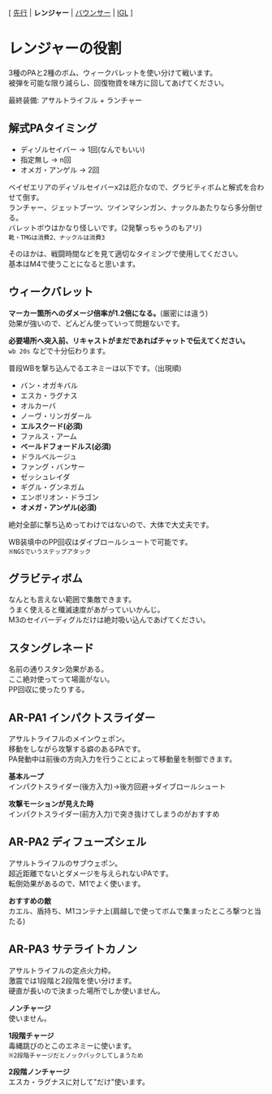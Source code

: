 [ [先行](Hunter.md) | **レンジャー** | [バウンサー](Bouncer.md) | [IGL](IGL.md)  ]
# レンジャーの役割
3種のPAと2種のボム、ウィークバレットを使い分けて戦います。  
被弾を可能な限り減らし、回復物資を味方に回してあげてください。  
  
最終装備: アサルトライフル + ランチャー

## 解式PAタイミング
- ディゾルセイバー → 1回(なんでもいい)  
- 指定無し → n回
- オメガ・アンゲル → 2回  

ベイゼエリアのディゾルセイバーx2は厄介なので、グラビティボムと解式を合わせて倒す。  
ランチャー、ジェットブーツ、ツインマシンガン、ナックルあたりなら多分倒せる。  
バレットボウはかなり怪しいです。(2発撃っちゃうのもアリ)  
`靴・TMGは消費2、ナックルは消費3`

そのほかは、戦闘時間などを見て適切なタイミングで使用してください。  
基本はM4で使うことになると思います。  

## ウィークバレット
**マーカー箇所へのダメージ倍率が1.2倍になる。**(厳密には違う)  
効果が強いので、どんどん使っていって問題ないです。  

**必要場所へ突入前、リキャストがまだであればチャットで伝えてください。**  
`wb 20s` などで十分伝わります。  

普段WBを撃ち込んでるエネミーは以下です。（出現順)  
- バン・オガキバル  
- エスカ・ラグナス  
- オルカーバ
- ノーヴ・リンガダール  
- **エルスクード(必須)**  
- ファルス・アーム  
- **ベールドフォードルス(必須)**
- ドラルベルージュ
- ファング・バンサー
- ゼッシュレイダ
- ギグル・グンネガム
- エンボリオン・ドラゴン
- **オメガ・アンゲル(必須)**

絶対全部に撃ち込めってわけではないので、大体で大丈夫です。  
  
WB装填中のPP回収はダイブロールシュートで可能です。  
`※NGSでいうステップアタック`

## グラビティボム
なんとも言えない範囲で集敵できます。  
うまく使えると殲滅速度があがっていいかんじ。  
M3のセイバーディグルだけは絶対吸い込んであげてください。  

## スタングレネード
名前の通りスタン効果がある。  
ここ絶対使ってって場面がない。  
PP回収に使ったりする。  

## AR-PA1 インパクトスライダー
アサルトライフルのメインウェポン。  
移動をしながら攻撃する癖のあるPAです。  
PA発動中は前後の方向入力を行うことによって移動量を制御できます。  

**基本ループ**  
インパクトスライダー(後方入力)→後方回避→ダイブロールシュート  
  
**攻撃モーションが見えた時**  
インパクトスライダー(前方入力)で突き抜けてしまうのがおすすめ  

## AR-PA2 ディフューズシェル
アサルトライフルのサブウェポン。  
超近距離でないとダメージを与えられないPAです。  
転倒効果があるので、M1でよく使います。  

**おすすめの敵**  
カエル、盾持ち、M1コンテナ上(肩越しで使ってボムで集まったところ撃つと当たる)

## AR-PA3 サテライトカノン
アサルトライフルの定点火力枠。  
激震では1段階と2段階を使い分けます。  
硬直が長いので決まった場所でしか使いません。  

**ノンチャージ**  
使いません。  

**1段階チャージ**  
毒縄跳びのとこのエネミーに使います。  
`※2段階チャージだとノックバックしてしまうため`  

**2段階ノンチャージ**  
エスカ・ラグナスに対して"だけ"使います。  
